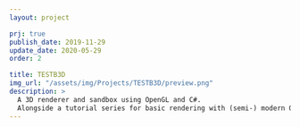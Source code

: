 ```yaml
---
layout: project

prj: true
publish_date: 2019-11-29
update_date: 2020-05-29
order: 2

title: TESTB3D
img_url: "/assets/img/Projects/TESTB3D/preview.png"
description: >
  A 3D renderer and sandbox using OpenGL and C#.
  Alongside a tutorial series for basic rendering with (semi-) modern OpenGL techniques.
---
```

